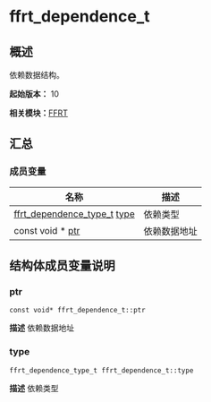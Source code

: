 # ffrt_dependence_t


## 概述

依赖数据结构。

**起始版本：** 10

**相关模块：**[FFRT](_f_f_r_t.md)


## 汇总


### 成员变量

| 名称 | 描述 | 
| -------- | -------- |
| [ffrt_dependence_type_t](_f_f_r_t.md#ffrt_dependence_type_t) [type](#type) | 依赖类型  | 
| const void \* [ptr](#ptr) | 依赖数据地址  | 


## 结构体成员变量说明


### ptr

```
const void* ffrt_dependence_t::ptr
```
**描述**
依赖数据地址


### type

```
ffrt_dependence_type_t ffrt_dependence_t::type
```
**描述**
依赖类型
